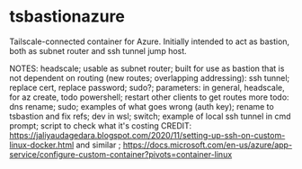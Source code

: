 # tsbastionazure
Tailscale-connected container for Azure. Initially intended to act as bastion, both as subnet router and ssh tunnel jump host.

NOTES:
headscale; usable as subnet router; built for use as bastion that is not dependent on routing (new routes; overlapping addressing): ssh tunnel; replace cert, replace password; sudo?; parameters: in general, headscale, for az create, todo powershell; restart other clients to get routes
more todo: dns rename; sudo; examples of what goes wrong (auth key); rename to tsbastion and fix refs; dev in wsl; switch; example of local ssh tunnel in cmd prompt; script to check what it's costing
CREDIT: https://jaliyaudagedara.blogspot.com/2020/11/setting-up-ssh-on-custom-linux-docker.html and similar ; https://docs.microsoft.com/en-us/azure/app-service/configure-custom-container?pivots=container-linux
